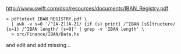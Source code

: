 http://www.swift.com/dsp/resources/documents/IBAN_Registry.pdf

```
> pdftotext IBAN_REGISTRY.pdf \
  | awk -v s=0 '/^[A-Z][A-Z]/ {if (s) print} /^IBAN [sS]tructure/ {s=1} /^IBAN length/ {s=0}' | grep -v 'IBAN length' \
  > src/Finance/IBAN/Data.hs
```

and edit and add missing...
